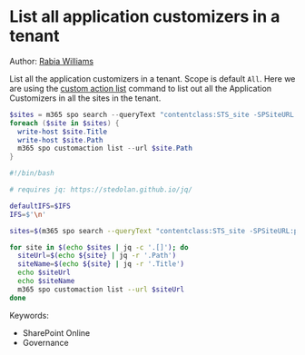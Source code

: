 # List all application customizers in a tenant

Author: [Rabia Williams](https://twitter.com/williamsrabia)

List all the application customizers in a tenant. Scope is default `All`. Here we are using the [custom action list](https://pnp.github.io/cli-microsoft365/cmd/spo/customaction/customaction-list/) command to list out all the Application Customizers in all the sites in the tenant.

```powershell tab="PowerShell"
$sites = m365 spo search --queryText "contentclass:STS_site -SPSiteURL:personal" --selectProperties "Path,Title" --allResults --output json | ConvertFrom-Json
foreach ($site in $sites) {                                                      
  write-host $site.Title                      
  write-host $site.Path                                             
  m365 spo customaction list --url $site.Path   
} 
```

```bash tab="Bash"
#!/bin/bash

# requires jq: https://stedolan.github.io/jq/

defaultIFS=$IFS
IFS=$'\n'

sites=$(m365 spo search --queryText "contentclass:STS_site -SPSiteURL:personal" --selectProperties "Path,Title" --allResults --output json)

for site in $(echo $sites | jq -c '.[]'); do
  siteUrl=$(echo ${site} | jq -r '.Path')
  siteName=$(echo ${site} | jq -r '.Title')
  echo $siteUrl
  echo $siteName
  m365 spo customaction list --url $siteUrl
done
```

Keywords:

- SharePoint Online
- Governance
